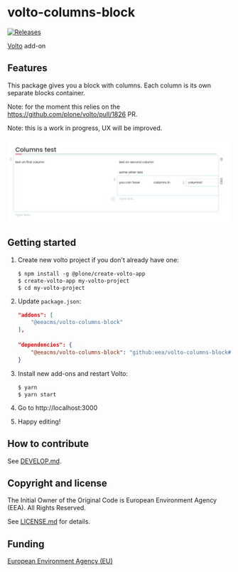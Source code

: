 # volto-columns-block
[![Releases](https://img.shields.io/github/v/release/eea/volto-columns-block)](https://github.com/eea/volto-columns-block/releases)

[Volto](https://github.com/plone/volto) add-on

## Features

This package gives you a block with columns. Each column is its own separate
blocks container.

Note: for the moment this relies on the https://github.com/plone/volto/pull/1826 PR.

Note: this is a work in progress, UX will be improved.

###

![first alpha screenshot](screenshot-a0.png)

## Getting started

1. Create new volto project if you don't already have one:
    ```
    $ npm install -g @plone/create-volto-app
    $ create-volto-app my-volto-project
    $ cd my-volto-project
    ```

1. Update `package.json`:
    ``` JSON
    "addons": [
        "@eeacms/volto-columns-block"
    ],

    "dependencies": {
        "@eeacms/volto-columns-block": "github:eea/volto-columns-block#0.1.0"
    }
    ```

1. Install new add-ons and restart Volto:
    ```
    $ yarn
    $ yarn start
    ```

1. Go to http://localhost:3000

1. Happy editing!

## How to contribute

See [DEVELOP.md](DEVELOP.md).

## Copyright and license

The Initial Owner of the Original Code is European Environment Agency (EEA).
All Rights Reserved.

See [LICENSE.md](LICENSE.md) for details.

## Funding

[European Environment Agency (EU)](http://eea.europa.eu)
